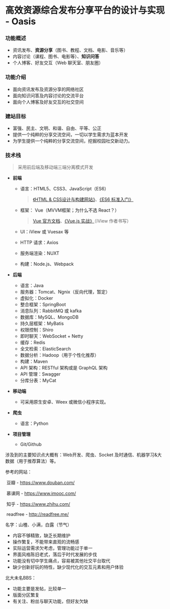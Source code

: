 # 高效资源综合发布分享平台的设计与实现 - Oasis

### 功能概述

- 资讯发布、**资源分享**（图书、教程、文档、电影、音乐等）
- 内容讨论（课程、图书、电影等）、**知识问答**
- 个人博客、好友交互（Web 聊天室、朋友圈）

### 功能介绍

- 面向资讯发布及资源分享的网络社区
- 面向知识问答及内容讨论的交流平台
- 面向个人博客及好友交互的社交空间

### 建站目标

- 富强、民主、文明、和谐、自由、平等、公正
- 提供一个纯粹的分享交流空间，一切以学生需求为蓝本开发
- 为学生提供一个纯粹的分享交流空间，挖掘校园社交新动力。

### 技术栈

> 采用前后端及移动端三端分离模式开发

- **前端**

  - 语言：HTML5、CSS3、JavaScript（ES6）

    > [《HTML & CSS设计与构建网站》](https://book.douban.com/subject/21338365/)、[《ES6 标准入门》](https://book.douban.com/subject/26708954/)

  - 框架： Vue（MVVM框架；为什么不选 React？）

    > [Vue 官方文档](https://cn.vuejs.org/v2/guide/)、[《Vue.js 实战》](https://book.douban.com/subject/27178802/)（iView 作者书写）

  - UI：iView 或 Vuesax 等

  - HTTP 请求：Axios

  - 服务端渲染：NUXT

  - 构建：Node.js、Webpack

- **后端**

  - 语言：Java
  - 服务器：Tomcat、Ngnix（反向代理，暂定）
  - 虚拟化：Docker
  - 整合框架：SpringBoot
  - 消息队列：RabbitMQ 或 kafka
  - 数据库：MySQL、MongoDB
  - 持久层框架：MyBatis
  - 权限控制：Shiro
  - 即时聊天：WebSocket + Netty
  - 缓存：Redis
  - 全文检索：ElasticSearch
  - 数据分析：Hadoop（用于个性化推荐）
  - 构建：Maven
  - API 架构：RESTful 架构或是 GraphQL 架构 
  - API 管理：Swagger
  - 分库分表：MyCat

- **移动端**

  - 可采用原生安卓、Weex 或微信小程序实现。

- **爬虫**

  - 语言：Python

- **项目管理**

  - Git/Github

涉及到的主要知识点大概有：Web开发、爬虫、Socket 及时通信、机器学习&大数据（用于推荐算法）等。

参考的网站：

​	豆瓣 - https://www.douban.com/

​	慕课网 - https://www.imooc.com/

​	知乎 - https://www.zhihu.com/

​	readfree - http://readfree.me/

名字：山楂、小满，白露（节气）

- 内容不够精致，缺乏长期维护
- 操作繁复，不能带来直观的流畅感
- 实际运营需求欠考虑，管理功能过于单一
- 界面风格陈旧老式，落后于时代发展的步伐
- 功能没有切中学生痛点，容易被其他社交平台取代
- 缺少创新好玩的特性，缺少现代化的交互元素和用户体验

北大未名BBS：

- 功能主要是发帖，比较单一
- 版面分区繁复
- 有关注、粉丝与聊天功能，但好友欠缺
